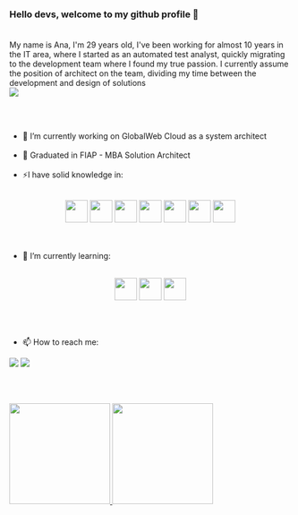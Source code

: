 ### Hello devs, welcome to my github profile 👋<br /><br />

<div>
  <div align="left" style="display: inline-block">
      My name is Ana, I'm 29 years old, I've been working for almost 10 years in the IT area, where I started as an automated test analyst, quickly migrating to the development team where I found my true passion. I currently assume the position of architect on the team, dividing my time between the development and design of solutions
  </div>
  <div align="right"  style="display: inline-block">  
    <img src="https://c.tenor.com/y2JXkY1pXkwAAAAC/cat-computer.gif" align="center" />  
  </div>
</div>

<br/><br/>

- 🔭 I’m currently working on GlobalWeb Cloud as a system architect <br/><br/>
- 🌱 Graduated in FIAP - MBA Solution Architect <br/><br/>
- ⚡I have solid knowledge in: <br/><br/>

<div align="center">
  <img src="https://cdn.jsdelivr.net/gh/devicons/devicon/icons/dotnetcore/dotnetcore-original.svg" width="40" height="40" />
  <img src="https://cdn.jsdelivr.net/gh/devicons/devicon/icons/csharp/csharp-original.svg" width="40" height="40" />
  <img src="https://cdn.jsdelivr.net/gh/devicons/devicon/icons/git/git-original-wordmark.svg" width="40" height="40" />
  <img src="https://cdn.jsdelivr.net/gh/devicons/devicon/icons/docker/docker-original.svg" width="40" height="40" />
  <img src="https://cdn.jsdelivr.net/gh/devicons/devicon/icons/html5/html5-original.svg" width="40" height="40" />
  <img src="https://cdn.jsdelivr.net/gh/devicons/devicon/icons/css3/css3-original.svg" width="40" height="40" />
  <img src="https://cdn.jsdelivr.net/gh/devicons/devicon/icons/javascript/javascript-original.svg" width="40" height="40" />
</div>
<br/><br/>

- 🌱 I’m currently learning:<br/><br/>

<div align="center">
  <img src="https://cdn.jsdelivr.net/gh/devicons/devicon/icons/kubernetes/kubernetes-plain.svg" width="40" height="40"/>
  <img src="https://cdn.jsdelivr.net/gh/devicons/devicon/icons/go/go-original.svg" width="40" height="40"/>
  <img src="https://cdn.jsdelivr.net/gh/devicons/devicon/icons/apachekafka/apachekafka-original.svg" width="40" height="40" />
</div>

<br/><br/>

- 📫 How to reach me:

<div>
  <a href="https://instagram.com/theanaoliveira" target="_blank"><img src="https://img.shields.io/badge/-Instagram-%23E4405F?style=for-the-badge&logo=instagram&logoColor=white" target="_blank"></a>
  <a href="https://www.linkedin.com/in/theanaoliveira/" target="_blank"><img src="https://img.shields.io/badge/-LinkedIn-%230077B5?style=for-the-badge&logo=linkedin&logoColor=white" target="_blank"></a>   
</div>

<br/><br/>

<div>
<a href="https://github.com/theanaoliveira">
<img height="180em" src="https://github-readme-stats.vercel.app/api/top-langs/?username=theanaoliveira&layout=compact&langs_count=7&theme=dracula"/>
<img height="180em" src="https://github-readme-stats.vercel.app/api?username=theanaoliveira&show_icons=true&theme=dracula&include_all_commits=true&count_private=true"/>
</div>
